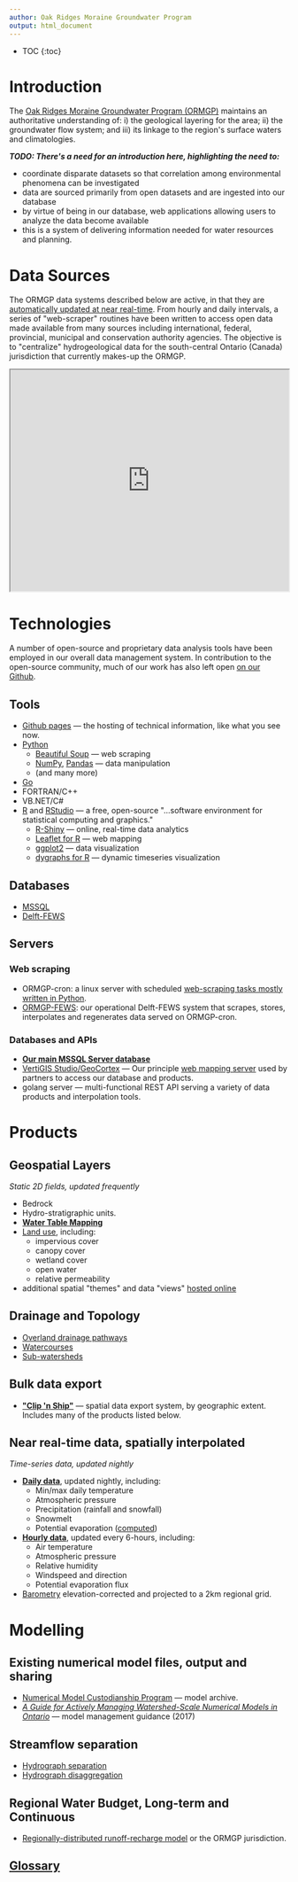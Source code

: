 ```yaml
---
author: Oak Ridges Moraine Groundwater Program
output: html_document
---
```


* TOC
{:toc}



# Introduction
The [Oak Ridges Moraine Groundwater Program (ORMGP)](https://www.oakridgeswater.ca/) maintains an authoritative understanding of: i) the geological layering for the area; ii) the groundwater flow system; and iii) its linkage to the region's surface waters and climatologies. 

**_TODO: There's a need for an introduction here, highlighting the need to:_**
* coordinate disparate datasets so that correlation among environmental phenomena can be investigated
* data are sourced primarily from open datasets and are ingested into our database
* by virtue of being in our database, web applications allowing users to analyze the data become available
* this is a system of delivering information needed for water resources and planning.



# Data Sources

The ORMGP data systems described below are active, in that they are [automatically updated at near real-time](/interpolants/sources/sources.html). From hourly and daily intervals, a series of "web-scraper" routines have been written to access open data made available from many sources including international, federal, provincial, municipal and conservation authority agencies. The objective is to "centralize" hydrogeological data for the south-central Ontario (Canada) jurisdiction that currently makes-up the ORMGP.

<iframe src="https://golang.oakridgeswater.ca/pages/partners.html" width="100%" height="400" scrolling="no" allowfullscreen></iframe>
<br>


# Technologies
A number of open-source and proprietary data analysis tools have been employed in our overall data management system. In contribution to the open-source community, much of our work has also left open [on our Github](https://github.com/OWRC).

## Tools
* [Github pages](https://pages.github.com/) — the hosting of technical information, like what you see now.
* [Python](https://www.python.org/)
   * [Beautiful Soup](https://www.crummy.com/software/BeautifulSoup/bs4/doc/) — web scraping
   * [NumPy](https://numpy.org/), [Pandas](https://pandas.pydata.org/) — data manipulation
   * (and many more)
* [Go](https://go.dev/)
* FORTRAN/C++
* VB.NET/C#
* [R](https://www.r-project.org/) and [RStudio](https://www.rstudio.com/) — a free, open-source "...software environment for statistical computing and graphics."
   * [R-Shiny](https://shiny.rstudio.com/) — online, real-time data analytics
   * [Leaflet for R](https://rstudio.github.io/leaflet/) — web mapping
   * [ggplot2](https://ggplot2.tidyverse.org/) — data visualization
   * [dygraphs for R](https://rstudio.github.io/dygraphs/) — dynamic timeseries visualization

## Databases
* [MSSQL](https://www.microsoft.com/en-us/sql-server/sql-server-2019)
* [Delft-FEWS](https://www.deltares.nl/app/uploads/2015/01/Delft-FEWS_brochure-2017.pdf)


## Servers
### Web scraping
* ORMGP-cron: a linux server with scheduled [web-scraping tasks mostly written in Python](/interpolants/sources/webscraping.html).
* [ORMGP-FEWS](/interpolants/interpolation/fews.html): our operational Delft-FEWS system that scrapes, stores, interpolates and regenerates data served on ORMGP-cron.

### Databases and APIs
* **[Our main MSSQL Server database](https://owrc.github.io/database-manual/Contents/TOC.html)**
* [VertiGIS Studio/GeoCortex](https://www.vertigis.com/vertigis-studio/) — Our principle [web mapping server](https://maps.oakridgeswater.ca/Html5Viewer/index.html?viewer=ORMGPP) used by partners to access our database and products.
* golang server — multi-functional REST API serving a variety of data products and interpolation tools.




# Products

## Geospatial Layers
_Static 2D fields, updated frequently_
* Bedrock
* Hydro-stratigraphic units.
* [**Water Table Mapping**](https://owrc.github.io/watertable/)
* [Land use](/interpolants/interpolation/landuse.html), including:
    * impervious cover
    * canopy cover
    * wetland cover
    * open water
    * relative permeability
* additional spatial "themes" and data "views" [hosted online](https://maps.oakridgeswater.ca/Html5Viewer/index.html?viewer=ORMGPP)

## Drainage and Topology
* [Overland drainage pathways](/interpolants/interpolation/overland.html)
* [Watercourses](/interpolants/interpolation/watercourses.html)
* [Sub-watersheds](/interpolants/interpolation/subwatershed.html)

## Bulk data export
* [**"Clip 'n Ship"**](/interpolants/sources/clipnship.html) — spatial data export system, by geographic extent. Includes many of the products listed below.

## Near real-time data, spatially interpolated
_Time-series data, updated nightly_
* [**Daily data**](/interpolants/interpolation/daily.html), updated nightly, including:
   * Min/max daily temperature
   * Atmospheric pressure
   * Precipitation (rainfall and snowfall)
   * Snowmelt
   * Potential evaporation ([computed]())
   <!-- * Solar irradiation -->
* [**Hourly data**](/interpolants/interpolation/hourly.html), updated every 6-hours, including:
   * Air temperature
   * Atmospheric pressure
   * Relative humidity
   * Windspeed and direction
   * Potential evaporation flux
* [Barometry](/interpolants/interpolation/barometry.html) elevation-corrected and projected to a 2km regional grid.







# Modelling
## Existing numerical model files, output and sharing
* [Numerical Model Custodianship Program](https://owrc.github.io/snapshots/md/numerical-model-custodianship-program.html) — model archive.
* [*A Guide for Actively Managing Watershed-Scale Numerical Models in Ontario*](https://www.oakridgeswater.ca/_files/ugd/4a0a6e_c41c71a481ea4657806e1fbb0c912f7a.pdf) — model management guidance (2017)

## Streamflow separation
* [Hydrograph separation](/interpolants/modelling/hydrographseparation.html)
* [Hydrograph disaggregation](/interpolants/modelling/hydroparse.html)

## Regional Water Budget, Long-term and Continuous
* [Regionally-distributed runoff-recharge model](/interpolants/modelling/waterbudgetmodel.html) or the ORMGP jurisdiction.

<!-- * [Input data](/interpolants/modelling/waterbudget/data.html) -->
<!-- * [Soil moisture accounting](/interpolants/modelling/waterbudget/sma.html) -->
<!-- * [Total evaporation](/interpolants/modelling/waterbudget/pet.html) -->
<!-- * Potential Solar Irradiation -->
   <!-- * [Atmospheric transmittance](/interpolants/modelling/BristowCampbell.html) -->
<!-- * [Snowmelt](/interpolants/modelling/waterbudget/snowmeltCCF.html) -->
<!-- * [Shallow groundwater](/interpolants/modelling/waterbudget/gw.html) -->
<!-- * [Overland flow routing](/interpolants/modelling/waterbudget/overlandflow.html) -->
<!-- * [References](/interpolants/modelling/waterbudgetmodel.html#references) -->
   





## [**Glossary**](glossary.html)